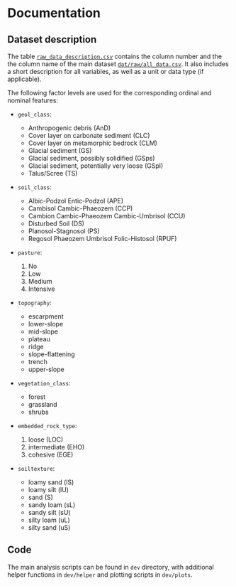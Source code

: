 # Documentation

## Dataset description

The table [`raw_data_description.csv`](./raw_data_description.csv) contains the column number and the the column name of the main dataset [`dat/raw/all_data.csv`](../dat/raw/all_data.csv). It also includes a short description for all variables, as well as a unit or data type (if applicable).

The following factor levels are used for the corresponding ordinal and nominal features:

- `geol_class`:
    - Anthropogenic debris (AnD)
    - Cover layer on carbonate sediment (CLC)
    - Cover layer on metamorphic bedrock (CLM)
    - Glacial sediment (GS)
    - Glacial sediment, possibly solidified (GSps)
    - Glacial sediment, potentially very loose (GSpl)
    - Talus/Scree (TS)

- `soil_class`:
    - Albic-Podzol Entic-Podzol (APE)
    - Cambisol Cambic-Phaeozem (CCP)
    - Cambion Cambic-Phaeozem Cambic-Umbrisol (CCU)
    - Disturbed Soil (DS)
    - Planosol-Stagnosol (PS)
    - Regosol Phaeozem Umbrisol Folic-Histosol (RPUF)

- `pasture`:
    1. No
    2. Low
    3. Medium
    4. Intensive

- `topography`:
    - escarpment
    - lower-slope
    - mid-slope
    - plateau
    - ridge
    - slope-flattening
    - trench
    - upper-slope

- `vegetation_class`:
    - forest
    - grassland
    - shrubs

- `embedded_rock_type`:
    1. loose (LOC)
    2. intermediate (EHO)
    3. cohesive (EGE)

- `soiltexture`:
    - loamy sand (lS)
    - loamy silt (lU)
    - sand (S)
    - sandy loam (sL)
    - sandy silt (sU)
    - silty loam (uL)
    - silty sand (uS)

## Code

The main analysis scripts can be found in `dev` directory, with additional helper functions in `dev/helper` and plotting scripts in `dev/plots`.
